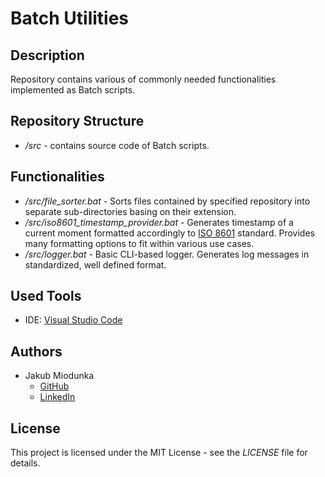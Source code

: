 # Batch Utilities

## Description

Repository contains various of commonly needed functionalities implemented as Batch scripts.

## Repository Structure

* */src* - contains source code of Batch scripts.

## Functionalities

* */src/file_sorter.bat* - Sorts files contained by specified repository into separate sub-directories basing on their extension.
* */src/iso8601_timestamp_provider.bat* - Generates timestamp of a current moment formatted accordingly to
[ISO 8601](https://en.wikipedia.org/wiki/ISO_8601) standard. Provides many formatting options to fit within various use cases.
* */src/logger.bat* - Basic CLI-based logger. Generates log messages in standardized, well defined format.

## Used Tools

* IDE: [Visual Studio Code](https://code.visualstudio.com/)

## Authors

* Jakub Miodunka
  * [GitHub](https://github.com/JakubMiodunka)
  * [LinkedIn](https://www.linkedin.com/in/jakubmiodunka/)

## License

This project is licensed under the MIT License - see the *LICENSE* file for details.
